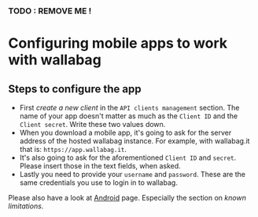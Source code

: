 ### TODO : REMOVE ME !

Configuring mobile apps to work with wallabag
=============================================

Steps to configure the app
--------------------------

-   First *create a new client* in the `API clients management` section. The name of your app doesn't matter as much as the `Client ID` and the `Client secret`. Write these two values down.
-   When you download a mobile app, it's going to ask for the server address of the hosted wallabag instance. For example, with wallabag.it that is: `https://app.wallabag.it`.
-   It's also going to ask for the aforementioned `Client ID` and `secret`. Please insert those in the text fields, when asked.
-   Lastly you need to provide your `username` and `password`. These are the same credentials you use to login in to wallabag.

Please also have a look at [Android](android.html) page. Especially the section on *known limitations*.
